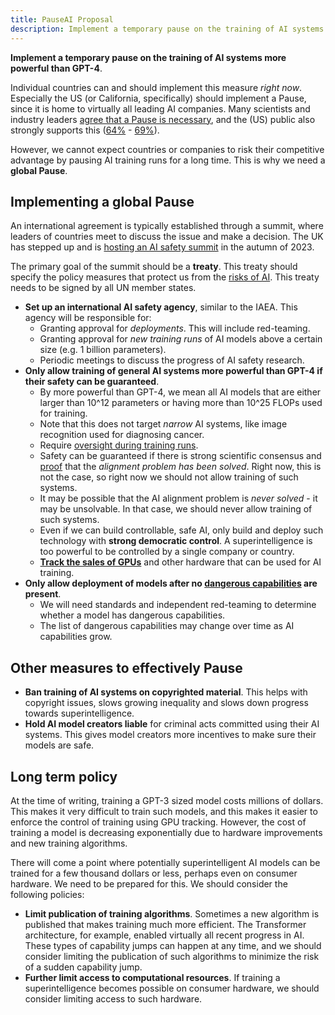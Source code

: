 ```yaml
---
title: PauseAI Proposal
description: Implement a temporary pause on the training of AI systems more powerful than GPT-4, ban training on copyrighted material, hold model creators liable.
---
```


**Implement a temporary pause on the training of AI systems more powerful than GPT-4**.

Individual countries can and should implement this measure _right now_.
Especially the US (or California, specifically) should implement a Pause, since it is home to virtually all leading AI companies.
Many scientists and industry leaders [agree that a Pause is necessary](https://futureoflife.org/open-letter/pause-giant-ai-experiments/), and the (US) public also strongly supports this ([64%](https://www.campaignforaisafety.org/usa-ai-x-risk-perception-tracker/) - [69%](https://today.yougov.com/topics/technology/survey-results/daily/2023/04/03/ad825/2)).

However, we cannot expect countries or companies to risk their competitive advantage by pausing AI training runs for a long time.
This is why we need a **global Pause**.

## Implementing a global Pause

An international agreement is typically established through a summit, where leaders of countries meet to discuss the issue and make a decision.
The UK has stepped up and is [hosting an AI safety summit](/summit) in the autumn of 2023.

The primary goal of the summit should be a **treaty**.
This treaty should specify the policy measures that protect us from the [risks of AI](/risks).
This treaty needs to be signed by all UN member states.

- **Set up an international AI safety agency**, similar to the IAEA. This agency will be responsible for:
  - Granting approval for _deployments_. This will include red-teaming.
  - Granting approval for _new training runs_ of AI models above a certain size (e.g. 1 billion parameters).
  - Periodic meetings to discuss the progress of AI safety research.
- **Only allow training of general AI systems more powerful than GPT-4 if their safety can be guaranteed**.
  - By more powerful than GPT-4, we mean all AI models that are either larger than 10^12 parameters or having more than 10^25 FLOPs used for training.
  - Note that this does not target _narrow_ AI systems, like image recognition used for diagnosing cancer.
  - Require [oversight during training runs](https://www.alignmentforum.org/posts/Zfk6faYvcf5Ht7xDx/compute-thresholds-proposed-rules-to-mitigate-risk-of-a-lab).
  - Safety can be guaranteed if there is strong scientific consensus and [proof](https://arxiv.org/abs/2309.01933) that the _alignment problem has been solved_. Right now, this is not the case, so right now we should not allow training of such systems.
  - It may be possible that the AI alignment problem is _never solved_ - it may be unsolvable. In that case, we should never allow training of such systems.
  - Even if we can build controllable, safe AI, only build and deploy such technology with **strong democratic control**. A superintelligence is too powerful to be controlled by a single company or country.
  - [**Track the sales of GPUs**](https://arxiv.org/abs/2303.11341) and other hardware that can be used for AI training.
- **Only allow deployment of models after no [dangerous capabilities](/dangerous-capabilities) are present**.
  - We will need standards and independent red-teaming to determine whether a model has dangerous capabilities.
  - The list of dangerous capabilities may change over time as AI capabilities grow.

## Other measures to effectively Pause

- **Ban training of AI systems on copyrighted material**. This helps with copyright issues, slows growing inequality and slows down progress towards superintelligence.
- **Hold AI model creators liable** for criminal acts committed using their AI systems. This gives model creators more incentives to make sure their models are safe.

## Long term policy

At the time of writing, training a GPT-3 sized model costs millions of dollars.
This makes it very difficult to train such models, and this makes it easier to enforce the control of training using GPU tracking.
However, the cost of training a model is decreasing exponentially due to hardware improvements and new training algorithms.

There will come a point where potentially superintelligent AI models can be trained for a few thousand dollars or less, perhaps even on consumer hardware.
We need to be prepared for this.
We should consider the following policies:

- **Limit publication of training algorithms**. Sometimes a new algorithm is published that makes training much more efficient. The Transformer architecture, for example, enabled virtually all recent progress in AI. These types of capability jumps can happen at any time, and we should consider limiting the publication of such algorithms to minimize the risk of a sudden capability jump.
- **Further limit access to computational resources**. If training a superintelligence becomes possible on consumer hardware, we should consider limiting access to such hardware.
